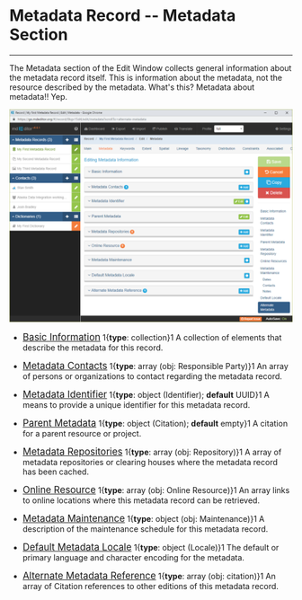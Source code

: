 # Metadata Record -- Metadata Section
---

The <span class="md-section">Metadata</span> section of the <span class="md-window">Edit Window</span> collects general information about the metadata record itself.  This is information about the metadata, not the resource described by the metadata.  What's this? Metadata about metadata!!  Yep. 

![Metadata Edit Window](/assets/reference/edit-objects/metadata/metadata/metadata-editWindow.png)

 * [<span class="md-panel" style="font-size: larger">Basic Information</span>](basicInfo-panel.md)  1{**type**: collection}1  A collection of elements that describe the metadata for this record. 

 * [<span class="md-panel" style="font-size: larger">Metadata Contacts</span>](contacts-panel.md)  <i class="fa fa-asterisk required" title="Required"> </i> 1{**type**: array (obj: <span class="md-panel">Responsible Party</span>)}1 An array of persons or organizations to contact regarding the metadata record.

 * [<span class="md-panel" style="font-size: larger">Metadata Identifier</span>](identifier-panel.md)  1{**type**: object (<span class="md-panel">Identifier</span>); **default** UUID}1  A means to provide a unique identifier for this metadata record. 

 * [<span class="md-panel" style="font-size: larger">Parent Metadata</span>](parent-panel.md)  1{**type**: object (<span class="md-panel">Citation</span>); **default** empty}1  A citation for a parent resource or project. 

 * [<span class="md-panel" style="font-size: larger">Metadata Repositories</span>](repository-panel.md)  1{**type**: array (obj: <span class="md-panel">Repository</span>)}1  A array of metadata repositories or clearing houses where the metadata record has been cached.

 * [<span class="md-panel" style="font-size: larger">Online Resource</span>](onlineResource-panel.md)  1{**type**: array (obj: <span class="md-panel">Online Resource</span>)}1  An array links to online locations where this metadata record can be retrieved.

 * [<span class="md-panel" style="font-size: larger">Metadata Maintenance</span>](maintenance-panel.md)  1{**type**: object (obj: <span class="md-panel">Maintenance</span>)}1 A description of the maintenance schedule for this metadata record. 

 * [<span class="md-panel" style="font-size: larger">Default Metadata Locale</span>](locale-panel.md)  1{**type**: object (<span class="md-panel">Locale</span>)}1  The default or primary language and character encoding for the metadata.
 
 * [<span class="md-panel" style="font-size: larger">Alternate Metadata Reference</span>](alternate-panel.md)  1{**type**: array (obj: <span class="md-panel">citation</span>)}1 An array of <span class="md-panel">Citation</span> references to other editions of this metadata record. 
